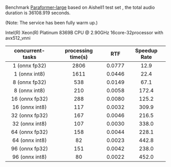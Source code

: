 Benchmark [Paraformer-large](https://www.modelscope.cn/models/damo/speech_paraformer-large_asr_nat-zh-cn-16k-common-vocab8404-pytorch/summary) based on Aishell1 test set , the total audio duration is 36108.919 seconds.

(Note: The service has been fully warm up.)

 Intel(R) Xeon(R) Platinum 8369B CPU @ 2.90GHz   16core-32processor    with avx512_vnni

| concurrent-tasks | processing time(s) |  RTF   | Speedup Rate |
|:----------------:|:------------------:|:------:|:------------:|
|  1 (onnx fp32)   |        2806        | 0.0777 |     12.9     |
|  1 (onnx int8)   |        1611        | 0.0446 |     22.4     |
|  8 (onnx fp32)   |        538         | 0.0149 |     67.1     |
|  8 (onnx int8)   |        210         | 0.0058 |    172.4     |
|  16 (onnx fp32)  |        288         | 0.0080 |    125.2     |
|  16 (onnx int8)  |        117         | 0.0032 |    309.9     |
|  32 (onnx fp32)  |        167         | 0.0046 |    216.5     |
|  32 (onnx int8)  |        107         | 0.0030 |    338.0     |
|  64 (onnx fp32)  |        158         | 0.0044 |    228.1     |
|  64 (onnx int8)  |         82         | 0.0023 |    442.8     |
|  96 (onnx fp32)  |        151         | 0.0042 |    238.0     |
|  96 (onnx int8)  |         80         | 0.0022 |    452.0     |

